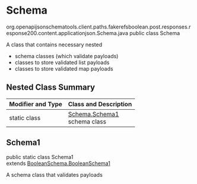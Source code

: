 # Schema
org.openapijsonschematools.client.paths.fakerefsboolean.post.responses.response200.content.applicationjson.Schema.java
public class Schema

A class that contains necessary nested
- schema classes (which validate payloads)
- classes to store validated list payloads
- classes to store validated map payloads

## Nested Class Summary
| Modifier and Type | Class and Description |
| ----------------- | ---------------------- |
| static class | [Schema.Schema1](#schema1)<br> schema class |

## Schema1
public static class Schema1<br>
extends [BooleanSchema.BooleanSchema1](../../../../../../../../components/schemas/BooleanSchema.md#booleanschema1)

A schema class that validates payloads
